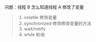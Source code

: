 

问题：线程 B 怎么知道线程 A 修改了变量


> 1. volatile 修饰变量 
> 2. synchronized 修饰修改变量的方法 
> 3. wait/notify 
> 4. while 轮询